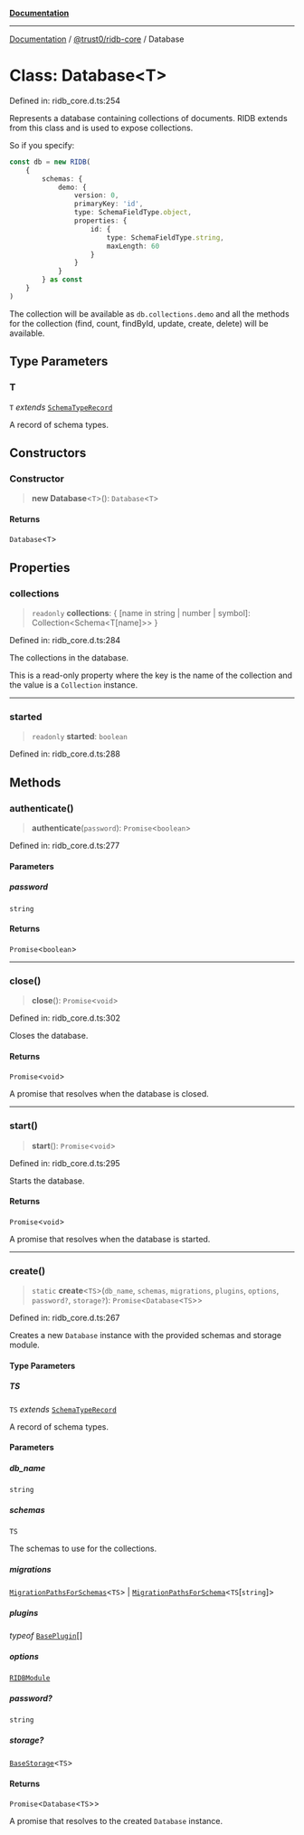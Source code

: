 [**Documentation**](../../../README.md)

***

[Documentation](../../../README.md) / [@trust0/ridb-core](../README.md) / Database

# Class: Database\<T\>

Defined in: ridb\_core.d.ts:254

Represents a database containing collections of documents.
RIDB extends from this class and is used to expose collections.

So if you specify:
```typescript
const db = new RIDB(
    {
        schemas: {
            demo: {
                version: 0,
                primaryKey: 'id',
                type: SchemaFieldType.object,
                properties: {
                    id: {
                        type: SchemaFieldType.string,
                        maxLength: 60
                    }
                }
            }
        } as const
    }
)
```

The collection will be available as `db.collections.demo` and all the methods for the collection (find, count, findById, update, create, delete) will be available.

## Type Parameters

### T

`T` *extends* [`SchemaTypeRecord`](../type-aliases/SchemaTypeRecord.md)

A record of schema types.

## Constructors

### Constructor

> **new Database**\<`T`\>(): `Database`\<`T`\>

#### Returns

`Database`\<`T`\>

## Properties

### collections

> `readonly` **collections**: \{ \[name in string \| number \| symbol\]: Collection\<Schema\<T\[name\]\>\> \}

Defined in: ridb\_core.d.ts:284

The collections in the database.

This is a read-only property where the key is the name of the collection and the value is a `Collection` instance.

***

### started

> `readonly` **started**: `boolean`

Defined in: ridb\_core.d.ts:288

## Methods

### authenticate()

> **authenticate**(`password`): `Promise`\<`boolean`\>

Defined in: ridb\_core.d.ts:277

#### Parameters

##### password

`string`

#### Returns

`Promise`\<`boolean`\>

***

### close()

> **close**(): `Promise`\<`void`\>

Defined in: ridb\_core.d.ts:302

Closes the database.

#### Returns

`Promise`\<`void`\>

A promise that resolves when the database is closed.

***

### start()

> **start**(): `Promise`\<`void`\>

Defined in: ridb\_core.d.ts:295

Starts the database.

#### Returns

`Promise`\<`void`\>

A promise that resolves when the database is started.

***

### create()

> `static` **create**\<`TS`\>(`db_name`, `schemas`, `migrations`, `plugins`, `options`, `password?`, `storage?`): `Promise`\<`Database`\<`TS`\>\>

Defined in: ridb\_core.d.ts:267

Creates a new `Database` instance with the provided schemas and storage module.

#### Type Parameters

##### TS

`TS` *extends* [`SchemaTypeRecord`](../type-aliases/SchemaTypeRecord.md)

A record of schema types.

#### Parameters

##### db\_name

`string`

##### schemas

`TS`

The schemas to use for the collections.

##### migrations

[`MigrationPathsForSchemas`](../type-aliases/MigrationPathsForSchemas.md)\<`TS`\> | [`MigrationPathsForSchema`](../type-aliases/MigrationPathsForSchema.md)\<`TS`\[`string`\]\>

##### plugins

*typeof* [`BasePlugin`](BasePlugin.md)[]

##### options

[`RIDBModule`](../type-aliases/RIDBModule.md)

##### password?

`string`

##### storage?

[`BaseStorage`](BaseStorage.md)\<`TS`\>

#### Returns

`Promise`\<`Database`\<`TS`\>\>

A promise that resolves to the created `Database` instance.
